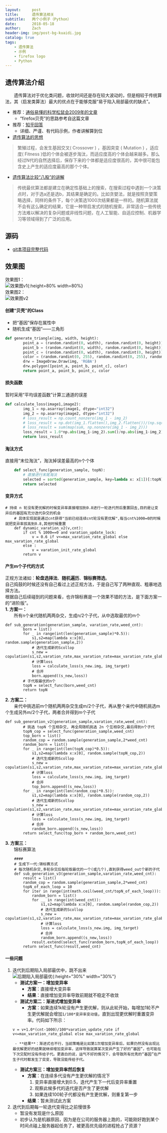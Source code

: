 ```yaml
---
layout:     post
title:      遗传算法相关
subtitle:   两个小例子（Python）
date:       2018-05-18
author:     Zach
header-img: img/post-bg-kuaidi.jpg
catalog: true
tags:
    - 遗传算法
    - 示例
    - firefox logo
    - Python
---
```

## 遗传算法介绍
&emsp;&emsp;遗传算法对于优化类问题，收敛时间还是存在较大波动的，但是相较于传统算法，其（启发类算法）最大的优点在于能够克服“易于陷入局部最优的缺点”。

- 推荐：[通俗易懂的科学松鼠会2009年的文章](http://songshuhui.net/archives/10462)
    + “firefox贝壳”的思路参考自这篇文章
- 推荐：[知乎回答](https://www.zhihu.com/question/23293449/answer/120220974) 
    + 详细、严谨、有代码示例，作者讲解算到位
- [遗传算法的思想](http://blog.jobbole.com/110913/)
> 繁殖过程，会发生基因交叉( Crossover ) ，基因突变 ( Mutation ) ，适应度( Fitness )低的个体会被逐步淘汰，而适应度高的个体会越来越多。那么经过N代的自然选择后，保存下来的个体都是适应度很高的，其中很可能包含史上产生的适应度最高的那个个体。
- [遗传算法比较“八股”的讲解](https://www.cnblogs.com/21207-iHome/p/6013894.html)
>传统最优算法都是建立在确定性基础上的搜索，在搜索过程中遇到一个决策点时，对于选a还是选b，其结果是确定的。比如贪婪法，就是按照贪婪策略选择，同样的条件下，每个决策选1000次结果都是一样的。随机算法就不会有这么确定的结果，它是一种带启发式的随机搜索，非常适合一些传统方法难以解决的复杂问题或非线性问题，在人工智能、自适应控制、机器学习等领域得到了广泛的应用。

## 源码
- [git本项目完整代码](https://github.com/Zachary4biz/algrithm/blob/master/python/1-GeneticAlgorithm/GA_on_mimic_firfox_logo.py)<br/>

## 效果图
效果图1：<br/>
![效果图v1](https://raw.githubusercontent.com/Zachary4biz/Tahiti_any_data/master/pics/genetic_algo.png){:height=80% width=80%} <br/>
效果图2：<br/>
![效果图v2](   https://zachblog-1256781535.cos.ap-shanghai.myqcloud.com/genetic_img_v2.gif )<br/>

#### 创建“贝壳”的Class
- 把“基因”保存在属性中
- 随机生成“基因”——三角形
```python
def generate_triangle(img, width, height):
        point_a = (random.randint(0, width), random.randint(0, height))
        point_b = (random.randint(0, width), random.randint(0, height))
        point_c = (random.randint(0, width), random.randint(0, height))
        color = (random.randint(0, 255), random.randint(0, 255), random.randint(0, 255), random.randint(0, 255))
        drw = ImageDraw.Draw(img, 'RGBA')
        drw.polygon([point_a, point_b, point_c], color)
        return point_a, point_b, point_c, color
```

#### 损失函数
暂时采用“平均误差函数”计算三通道的误差
```python
def calculate_loss(image1,image2):
        img_1 = np.asarray(image1, dtype="int32")
        img_2 = np.asarray(image2, dtype="int32")
        # loss_result = np.count_nonzero(img_1 - img_2)
        # loss_result = np.dot(img_1.flatten(),img_2.flatten())/(np.sqrt(sum(img_1.flatten()*img_1.flatten()))*np.sqrt(sum(img_2.flatten()*img_2.flatten())))
        # loss_result = sum(map(sum, np.nonzero(img_1 - img_2)))
        loss_result = 1.0*np.abs(img_1-img_2).sum()/np.abs(img_1-img_2).size
        return loss_result
```

#### 淘汰方式
直接用“末位淘汰”，淘汰掉误差最高的n个个体
```python
    def select_func(generation_sample, topN):
        # 直接进行末尾淘汰
        selected = sorted(generation_sample, key=lambda x: x[1])[:topN]
        return selected
```

#### 变异方式
```python3
# 持续 n 轮没有更优解的时候变异率直接增加到0.8进行一轮迭代然后重置回去,目的是让变异后的基因有充分迭代杂交的机会
    # 具体实现就是通过cnt获得"当前已经连续cnt轮没有更优解",每当cnt%1000=0的时候就把变异率拔高到0.8,其他时候重置
    def dynamic_varation_v2(v,cnt):
        if cnt % 1000==0 and varation_update_lock:
            v = 0.6 if v<=max_varation_rate_global else max_varation_rate_global
        else :
            v = varation_init_rate_global
        return v
```
#### 产生m个子代的方式
正规方法诸如：**轮盘选择法**、**随机遍历**、**锦标赛筛选**。<br/>
自己捣鼓的时候还没有自己看过上述正规方法，于是自己写了两种直观、粗暴地选择方法。<br/>
根据自己后续碰到的问题来看，也许锦标赛是一个效果不错的方法，是下面方案一的“进阶版”。<br/>
**1. 方案一：** <br/>
&emsp;&emsp;所有n个亲代随机两两杂交，生成n/2个子代，从中选取最优的m个
```python3
def sub_generation(generation_sample, varation_rate,weed_cnt):
        born = list()
        for _ in range(int(len(generation_sample)*0.5)):
            s1,s2=map(lambda x:x[0], random.sample(generation_sample,2))
            # 迭代生成新的Scollop
            s_new = copulation(s1,s2,varation_rate,max_varation_rate=max_varation_rate_global)
            # 计算loss
            loss = calculate_loss(s_new.img, img_target)
            # 合并
            born.append((s_new,loss))
        # 子代取最优的n个
        topN = select_func(born,weed_cnt)
        return topN
```
**2. 方案二：**<br/>
&emsp;&emsp;亲代中挑选前m个随机两两杂交生成m/2个子代，再从整个亲代中随机挑选m个生成另外m/2个子代，两者合并得到m个子代
```python3
def sub_generation_v2(generation_sample,varation_rate,weed_cnt):
        # 挑选 topN 个互相杂交, 再全局随机挑选 2n 个互相杂交,最后得到n个子代
        topN_cop = select_func(generation_sample,weed_cnt)
        top_born = list()
        random_cop = random.sample(generation_sample,2*weed_cnt)
        random_born = list()
        for _ in range(int(len(topN_cop)*0.5)):
            s1,s2=map(lambda x:x[0], random.sample(topN_cop,2))
            # 迭代生成新的Scollop
            s_new = copulation(s1,s2,varation_rate,max_varation_rate=max_varation_rate_global)
            # 计算loss
            loss = calculate_loss(s_new.img, img_target)
            # 合并
            top_born.append((s_new,loss))
        for _ in range(int(len(random_cop)*0.5)):
            s1,s2=map(lambda x:x[0], random.sample(random_cop,2))
            # 迭代生成新的Scollop
            s_new = copulation(s1,s2,varation_rate,max_varation_rate=max_varation_rate_global)
            # 计算loss
            loss = calculate_loss(s_new.img, img_target)
            # 合并
            random_born.append((s_new,loss))
        return select_func(top_born + random_born,weed_cnt)
```
**3. 方案三：**<br/>
&emsp;&emsp;锦标赛算法
```python3
    ####
    # 生成下一代:锦标赛方式
    # 每次随机杂交,多轮杂交后每轮取最优的一个(或几个),直到获得weed_out个新的子代
    def sub_generation_v3(generation_sample,varation_rate,weed_cnt):
        result = list()
        random_cop = random.sample(generation_sample,2*weed_cnt)
        topN_of_each_loop = 10
        for iter in range(int(math.ceil(weed_cnt/topN_of_each_loop))):
            random_born = list()
            for __ in range(int(weed_cnt)):
                s1,s2=map(lambda x:x[0], random.sample(random_cop,2))
                # 迭代生成新的Scollop
                s_new = copulation(s1,s2,varation_rate,max_varation_rate=max_varation_rate_global)
                # 计算loss
                loss = calculate_loss(s_new.img, img_target)
                # 合并
                random_born.append((s_new,loss))
            result.extend(select_func(random_born,topN_of_each_loop))
        return select_func(result,weed_cnt)

```
#### 一些问题
1. 迭代到后期陷入局部最优中，跳不出来<br/>
        ![后期陷入局部最优](https://zachblog-1256781535.cos.ap-shanghai.myqcloud.com/%E8%BF%AD%E4%BB%A3%E5%90%8E%E6%9C%9F%E9%99%B7%E5%85%A5%E5%B1%80%E9%83%A8%E6%9C%80%E4%BC%98.jpeg){:height="30%" width="30%"}
    - **测试方案一：增加变异率** <br/>
        + **方案**：直接增大变异率
        + **结果**：直接增加变异率导致前期就不稳定不收敛
    - **测试方案二：渐进式增加变异率** <br/>
        - **方案**：如果连续1k轮没有产生更优解，则从此轮开始，每增加1轮不产生更优解就会增加`1/100*变异率变动值`，直到出现更优解时重置变异率。代码如下所示：
    ```python3
    v = v+1.0*(cnt-1000)/100*varation_update_rate if v<=max_varation_rate_global else max_varation_rate_global
    ```
        - **结果**：渐进式也不行，当前策略是比如第1次增加变异率后，如果仍然没有出现比最优解更好的结果就继续增加变异率，这样导致就算某次变异产生了好的“基因”，也可能在下次交配时没有传给子代。更直白的说，运气不好的情况下，会导致所有优秀的“基因”在产生子代时都发生了突变，导致没能传给子代。
    - **测试方案三：增加变异率然后恢复** <br/>
        + **方案**：在连续多代没有产生更优解的情况下
            1. 变异率直接增大到0.5，迭代产生下一代后变异率重置
            2. 观察此候多代的迭代是否产生了更优解
            3. 如果连续100轮子代都没有产生更优解，则重复第一步
        + **结果**：暂未测试此方案
2. 迭代到后期每一轮迭代变得比之前慢很多
    - 暂没有发现是什么原因
    - 初步认为是机器原因，因为是在公司的服务器上跑的，可能刚好跑到某个时间点碰上服务器起任务了，被更高优先级的进程抢占了资源？

















